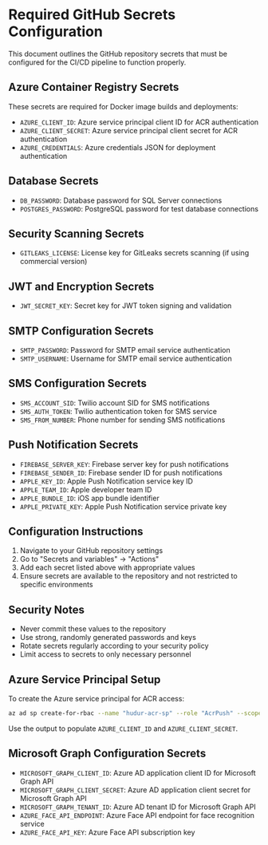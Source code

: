 # Required GitHub Secrets Configuration

This document outlines the GitHub repository secrets that must be configured for the CI/CD pipeline to function properly.

## Azure Container Registry Secrets

These secrets are required for Docker image builds and deployments:

- `AZURE_CLIENT_ID`: Azure service principal client ID for ACR authentication
- `AZURE_CLIENT_SECRET`: Azure service principal client secret for ACR authentication  
- `AZURE_CREDENTIALS`: Azure credentials JSON for deployment authentication

## Database Secrets

- `DB_PASSWORD`: Database password for SQL Server connections
- `POSTGRES_PASSWORD`: PostgreSQL password for test database connections

## Security Scanning Secrets

- `GITLEAKS_LICENSE`: License key for GitLeaks secrets scanning (if using commercial version)

## JWT and Encryption Secrets

- `JWT_SECRET_KEY`: Secret key for JWT token signing and validation

## SMTP Configuration Secrets

- `SMTP_PASSWORD`: Password for SMTP email service authentication
- `SMTP_USERNAME`: Username for SMTP email service authentication

## SMS Configuration Secrets

- `SMS_ACCOUNT_SID`: Twilio account SID for SMS notifications
- `SMS_AUTH_TOKEN`: Twilio authentication token for SMS service
- `SMS_FROM_NUMBER`: Phone number for sending SMS notifications

## Push Notification Secrets

- `FIREBASE_SERVER_KEY`: Firebase server key for push notifications
- `FIREBASE_SENDER_ID`: Firebase sender ID for push notifications
- `APPLE_KEY_ID`: Apple Push Notification service key ID
- `APPLE_TEAM_ID`: Apple developer team ID
- `APPLE_BUNDLE_ID`: iOS app bundle identifier
- `APPLE_PRIVATE_KEY`: Apple Push Notification service private key

## Configuration Instructions

1. Navigate to your GitHub repository settings
2. Go to "Secrets and variables" → "Actions"
3. Add each secret listed above with appropriate values
4. Ensure secrets are available to the repository and not restricted to specific environments

## Security Notes

- Never commit these values to the repository
- Use strong, randomly generated passwords and keys
- Rotate secrets regularly according to your security policy
- Limit access to secrets to only necessary personnel

## Azure Service Principal Setup

To create the Azure service principal for ACR access:

```bash
az ad sp create-for-rbac --name "hudur-acr-sp" --role "AcrPush" --scopes "/subscriptions/{subscription-id}/resourceGroups/{resource-group}/providers/Microsoft.ContainerRegistry/registries/hudurprodacr"
```

Use the output to populate `AZURE_CLIENT_ID` and `AZURE_CLIENT_SECRET`.

## Microsoft Graph Configuration Secrets

- `MICROSOFT_GRAPH_CLIENT_ID`: Azure AD application client ID for Microsoft Graph API
- `MICROSOFT_GRAPH_CLIENT_SECRET`: Azure AD application client secret for Microsoft Graph API  
- `MICROSOFT_GRAPH_TENANT_ID`: Azure AD tenant ID for Microsoft Graph API
- `AZURE_FACE_API_ENDPOINT`: Azure Face API endpoint for face recognition service
- `AZURE_FACE_API_KEY`: Azure Face API subscription key
